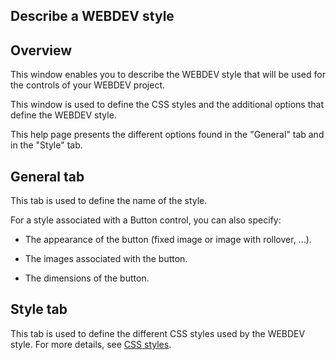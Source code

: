 
## Describe a WEBDEV style
			



<a name="NOTE1"></a>
<a name="NOTE1_1"></a>


## Overview
<a name="overview_ELTTEXTE000088"></a>
This window enables you to describe the WEBDEV style that will be used for the controls of your WEBDEV project.

This window is used to define the CSS styles and the additional options that define the WEBDEV style.

This help page presents the different options found in the "General" tab and in the "Style" tab.

<a name="NOTE2"></a>
<a name="NOTE2_1"></a>


## General tab
<a name="general_tab_ELTTEXTE000112"></a>
This tab is used to define the name of the style.

For a style associated with a Button control, you can also specify:

- The appearance of the button (fixed image or image with rollover, ...).

- The images associated with the button.

- The dimensions of the button.




<a name="NOTE3"></a>
<a name="NOTE3_1"></a>


## Style tab
<a name="style_tab_ELTTEXTE000136"></a>
This tab is used to define the different CSS styles used by the WEBDEV style. For more details, see [CSS styles](../Editeurs/2016004.md).


